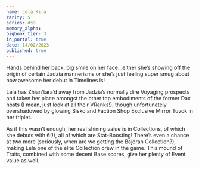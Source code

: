 ```yaml
---
name: Lela Kira
rarity: 5
series: ds9
memory_alpha:
bigbook_tier: 3
in_portal: true
date: 14/02/2023
published: true
---
```


Hands behind her back, big smile on her face…either she’s showing off the origin of certain Jadzia mannerisms or she’s just feeling super smug about how awesome her debut in Timelines is!

Lela has Zhian'tara’d away from Jadzia’s normally dire Voyaging prospects and taken her place amongst the other top embodiments of the former Dax hosts (I mean, just look at all their VRanks!), though unfortunately overshadowed by glowing Sisko and Faction Shop Exclusive Mirror Tuvok in her triplet.

As if this wasn’t enough, her real shining value is in Collections, of which she debuts with 6(!), all of which are Stat-Boosting! There’s even a chance at two more (seriously, when are we getting the Bajoran Collection?), making Lela one of the elite Collection crew in the game. This mound of Traits, combined with some decent Base scores, give her plenty of Event value as well.
